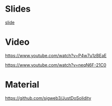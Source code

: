 # Slides

[slide](SigWeb3-training-primer-smartcontract.pdf)

# Video

https://www.youtube.com/watch?v=P4w7u1zBEaE

https://www.youtube.com/watch?v=neqN6F-21C0



# Material

https://github.com/sigweb3/JustDoSolidity